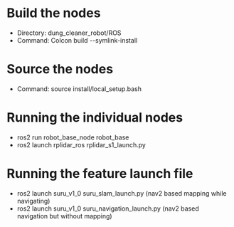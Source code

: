 # Build the nodes
* Directory: dung_cleaner_robot/ROS
* Command: Colcon build --symlink-install

# Source the nodes
* Command: source install/local_setup.bash

# Running the individual nodes
* ros2 run robot_base_node robot_base
* ros2 launch rplidar_ros rplidar_s1_launch.py

# Running the feature launch file
* ros2 launch suru_v1_0 suru_slam_launch.py (nav2 based mapping while navigating)
* ros2 launch suru_v1_0 suru_navigation_launch.py (nav2 based navigation but without mapping)